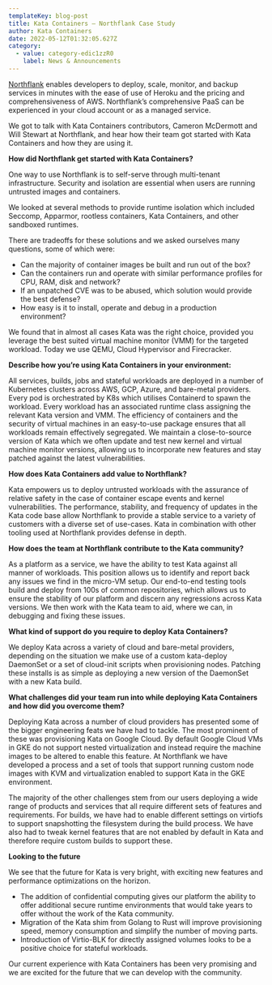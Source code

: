 ```yaml
---
templateKey: blog-post
title: Kata Containers — Northflank Case Study
author: Kata Containers
date: 2022-05-12T01:32:05.627Z
category:
  - value: category-edic1zzR0
    label: News & Announcements
---
```

[Northflank](https://northflank.com/) enables developers to deploy, scale, monitor, and backup services in minutes with the ease of use of Heroku and the pricing and comprehensiveness of AWS. Northflank’s comprehensive PaaS can be experienced in your cloud account or as a managed service.

We got to talk with Kata Containers contributors, Cameron McDermott and Will Stewart at Northflank, and hear how their team got started with Kata Containers and how they are using it.

**How did Northflank get started with Kata Containers?**

One way to use Northflank is to self-serve through multi-tenant infrastructure. Security and isolation are essential when users are running untrusted images and containers.

We looked at several methods to provide runtime isolation which included Seccomp, Apparmor, rootless containers, Kata Containers, and other sandboxed runtimes.

There are tradeoffs for these solutions and we asked ourselves many questions, some of which were:

*   Can the majority of container images be built and run out of the box?
*   Can the containers run and operate with similar performance profiles for CPU, RAM, disk and network?
*   If an unpatched CVE was to be abused, which solution would provide the best defense?
*   How easy is it to install, operate and debug in a production environment?

We found that in almost all cases Kata was the right choice, provided you leverage the best suited virtual machine monitor (VMM) for the targeted workload. Today we use QEMU, Cloud Hypervisor and Firecracker.

**Describe how you’re using Kata Containers in your environment:**

All services, builds, jobs and stateful workloads are deployed in a number of Kubernetes clusters across AWS, GCP, Azure, and bare-metal providers. Every pod is orchestrated by K8s which utilises Containerd to spawn the workload. Every workload has an associated runtime class assigning the relevant Kata version and VMM. The efficiency of containers and the security of virtual machines in an easy-to-use package ensures that all workloads remain effectively segregated. We maintain a close-to-source version of Kata which we often update and test new kernel and virtual machine monitor versions, allowing us to incorporate new features and stay patched against the latest vulnerabilities.

**How does Kata Containers add value to Northflank?**

Kata empowers us to deploy untrusted workloads with the assurance of relative safety in the case of container escape events and kernel vulnerabilities. The performance, stability, and frequency of updates in the Kata code base allow Northflank to provide a stable service to a variety of customers with a diverse set of use-cases. Kata in combination with other tooling used at Northflank provides defense in depth.

**How does the team at Northflank contribute to the Kata community?**

As a platform as a service, we have the ability to test Kata against all manner of workloads. This position allows us to identify and report back any issues we find in the micro-VM setup. Our end-to-end testing tools build and deploy from 100s of common repositories, which allows us to ensure the stability of our platform and discern any regressions across Kata versions. We then work with the Kata team to aid, where we can, in debugging and fixing these issues.

**What kind of support do you require to deploy Kata Containers?**

We deploy Kata across a variety of cloud and bare-metal providers, depending on the situation we make use of a custom kata-deploy DaemonSet or a set of cloud-init scripts when provisioning nodes. Patching these installs is as simple as deploying a new version of the DaemonSet with a new Kata build.

**What challenges did your team run into while deploying Kata Containers and how did you overcome them?**

Deploying Kata across a number of cloud providers has presented some of the bigger engineering feats we have had to tackle. The most prominent of these was provisioning Kata on Google Cloud. By default Google Cloud VMs in GKE do not support nested virtualization and instead require the machine images to be altered to enable this feature. At Northflank we have developed a process and a set of tools that support running custom node images with KVM and virtualization enabled to support Kata in the GKE environment.

The majority of the other challenges stem from our users deploying a wide range of products and services that all require different sets of features and requirements. For builds, we have had to enable different settings on virtiofs to support snapshotting the filesystem during the build process. We have also had to tweak kernel features that are not enabled by default in Kata and therefore require custom builds to support these.

**Looking to the future**

We see that the future for Kata is very bright, with exciting new features and performance optimizations on the horizon.

*   The addition of confidential computing gives our platform the ability to offer additional secure runtime environments that would take years to offer without the work of the Kata community.
*   Migration of the Kata shim from Golang to Rust will improve provisioning speed, memory consumption and simplify the number of moving parts.
*   Introduction of Virtio-BLK for directly assigned volumes looks to be a positive choice for stateful workloads.

Our current experience with Kata Containers has been very promising and we are excited for the future that we can develop with the community.